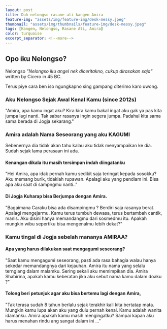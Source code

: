 ```yaml
---
layout: post
title: Duh nelongso rasane ati kangen Amira
feature-img: "assets/img/feature-img/desk-messy.jpeg"
thumbnail: "assets/img/thumbnails/feature-img/desk-messy.jpeg"
tags: [Kangen, Nelongso, Rasane Ati, Amira]
color: turquoise
excerpt_separator: <!--more-->
---
```


## Opo iku Nelongso?

Nelongso _"Nelongso iku angel nek diceritakno, cukup dirasakan saja"_ written by Cicero in 45 BC.
 <!--more-->
Terus piye cara ben iso ngungkapno sing gampang diterimo karo uwong.

### Aku Nelongso Sejak Awal Kenal Kamu (since 2012s)

"Amira, apa kamu ingat aku? Kira kira kamu bakal ingat aku gak ya pas kita jumpa lagi nanti. Tak sabar rasanya ingin segera jumpa. Padahal kita sama sama berada di Jogja sekarang."

### Amira adalah Nama Seseorang yang aku KAGUMI
Sebenernya dia tidak akan tahu kalau aku tidak menyampaikan ke dia. Sudah sejak lama perasaan ini ada.

#### Kenangan dikala itu masih tersimpan indah diingatanku
"Hei Amira, apa idak pernah kamu sedikit saja teringat kepada sosokku? Aku memang burik, tidaklah rupawan. Apalagi aku yang pendiam ini. Bisa apa aku saat di sampngmu nanti.."


#### Di Jogja Kuharap bisa Berjumpa dengan Amira. 
"Bagaimana Caraku bisa ada disampingmu ? Berdiri saja rasanya berat. Apalagi mengejarmu. Kamu terus tumbuh dewasa, terus bertambah cantik, manis. Aku disini hanya memandangmu dari sosmedmu itu. Apakah mungkin wibu sepertiku bisa mengenalmu lebih dekat?"

### Kamu tingal di Jogja sebelah mananya AMIRAA?

#### Apa yang harus dilakukan saat mengagumi seseorang?

"Saat kamu mengagumi seseorang, pasti ada rasa bahagia walau hanya sekedar memandangnya dari kejauhan. Amira itu nama yang selalu terngiang dalam malamku. Sering sekali aku memimpikan dia. Amira Shabirina, apakah kamu keberatan jika aku sebut nama kamu dalam doaku ?"


#### Tolong beri petunjuk agar aku bisa bertemu lagi dengan Amira,

"Tak terasa sudah 8 tahun berlalu sejak terakhir kali kita bertatap mata. Mungkin kamu lupa akan aku yang dulu pernah kenal. Kamu adalah wanita idamanku. Amira apakah kamu masih mengingatku? Sampai kapan aku harus menahan rindu ang sangat dalam ini ..."



